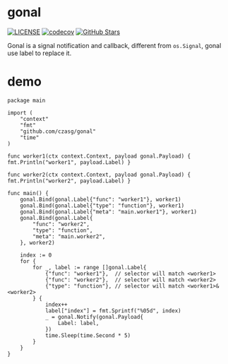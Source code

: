 # gonal
[![LICENSE](https://img.shields.io/github/license/mashape/apistatus.svg?style=flat-square&label=License)](https://github.com/czasg/gonal/blob/master/LICENSE)
[![codecov](https://codecov.io/gh/czasg/gonal/branch/main/graph/badge.svg?token=XRI6I1W0C3)](https://codecov.io/gh/czasg/gonal)
[![GitHub Stars](https://img.shields.io/github/stars/czasg/gonal.svg?style=flat-square&label=Stars&logo=github)](https://github.com/czasg/gonal/stargazers)

Gonal is a signal notification and callback, different from `os.Signal`, gonal use label to replace it. 

# demo
```golang
package main

import (
	"context"
	"fmt"
	"github.com/czasg/gonal"
	"time"
)

func worker1(ctx context.Context, payload gonal.Payload) { fmt.Println("worker1", payload.Label) }

func worker2(ctx context.Context, payload gonal.Payload) { fmt.Println("worker2", payload.Label) }

func main() {
	gonal.Bind(gonal.Label{"func": "worker1"}, worker1)
	gonal.Bind(gonal.Label{"type": "function"}, worker1)
	gonal.Bind(gonal.Label{"meta": "main.worker1"}, worker1)
	gonal.Bind(gonal.Label{
		"func": "worker2",
		"type": "function",
		"meta": "main.worker2",
	}, worker2)

	index := 0
	for {
		for _, label := range []gonal.Label{
			{"func": "worker1"},  // selector will match <worker1>
			{"func": "worker2"},  // selector will match <worker2>
			{"type": "function"}, // selector will match <worker1>&<worker2>
		} {
			index++
			label["index"] = fmt.Sprintf("%05d", index)
			_ = gonal.Notify(gonal.Payload{
				Label: label,
			})
			time.Sleep(time.Second * 5)
		}
	}
}
```
